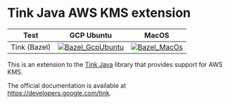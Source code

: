 # Tink Java AWS KMS extension

<!-- GCP Ubuntu --->

[tink_java_awskms_bazel_badge_gcp_ubuntu]: https://storage.googleapis.com/tink-kokoro-build-badges/tink-java-awskms-bazel-gcp-ubuntu.svg

<!-- MacOS --->

[tink_java_awskms_bazel_badge_macos]: https://storage.googleapis.com/tink-kokoro-build-badges/tink-java-awskms-bazel-macos-external.svg

**Test**     | **GCP Ubuntu**                                                   | **MacOS**
------------ | ---------------------------------------------------------------- | ---------
Tink (Bazel) | [![Bazel_GcpUbuntu][tink_java_awskms_bazel_badge_gcp_ubuntu]](#) | [![Bazel_MacOs][tink_java_awskms_bazel_badge_macos]](#)

This is an extension to the
[Tink Java](https://github.com/tink-crypto/tink-java) library that provides
support for AWS KMS.

The official documentation is available at https://developers.google.com/tink.

<!-- copybara:tink_placeholder(Contact and mailing list) -->

<!-- copybara:tink_placeholder(Maintainers) -->
